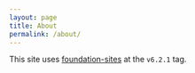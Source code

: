 ```yaml
---
layout: page
title: About
permalink: /about/
---
```


This site uses [foundation-sites](//github.com/zurb/foundation-sites) at the `v6.2.1` tag.
